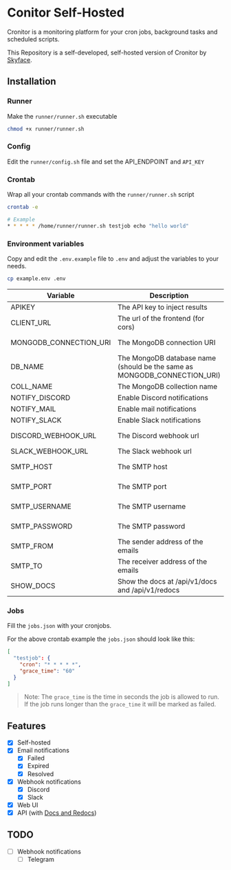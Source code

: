 # Conitor Self-Hosted

Cronitor is a monitoring platform for your cron jobs, background tasks and scheduled scripts.

This Repository is a self-developed, self-hosted version of Cronitor by [Skyface](https://skyface.de).

## Installation

### Runner

Make the `runner/runner.sh` executable

```bash
chmod +x runner/runner.sh
```

### Config

Edit the `runner/config.sh` file and set the API_ENDPOINT and `API_KEY`

### Crontab

Wrap all your crontab commands with the `runner/runner.sh` script

```bash
crontab -e

# Example
* * * * * /home/runner/runner.sh testjob echo "hello world"
```

### Environment variables

Copy and edit the `.env.example` file to `.env` and adjust the variables to your needs.

```bash
cp example.env .env
```

| Variable               | Description                                                              | Required               | Default                                                            |
| ---------------------- | ------------------------------------------------------------------------ | ---------------------- | ------------------------------------------------------------------ |
| APIKEY                 | The API key to inject results                                            | true                   |                                                                    |
| CLIENT_URL             | The url of the frontend (for cors)                                       | false                  | [SAME-SITE]                                                        |
| MONGODB_CONNECTION_URI | The MongoDB connection URI                                               | false                  | mongodb://admin:admin@127.0.0.1:27017/jobs_db_dev?authSource=admin |
| DB_NAME                | The MongoDB database name (should be the same as MONGODB_CONNECTION_URI) | false                  | jobs_db_dev                                                        |
| COLL_NAME              | The MongoDB collection name                                              | false                  | job_results                                                        |
| NOTIFY_DISCORD         | Enable Discord notifications                                             | false                  | false                                                              |
| NOTIFY_MAIL            | Enable mail notifications                                                | false                  | false                                                              |
| NOTIFY_SLACK           | Enable Slack notifications                                               | false                  | false                                                              |
| DISCORD_WEBHOOK_URL    | The Discord webhook url                                                  | IF NOTIFY_DISCORD=true |                                                                    |
| SLACK_WEBHOOK_URL      | The Slack webhook url                                                    | IF NOTIFY_SLACK=true   |                                                                    |
| SMTP_HOST              | The SMTP host                                                            | IF NOTIFY_DISCORD=true |                                                                    |
| SMTP_PORT              | The SMTP port                                                            | IF NOTIFY_DISCORD=true |                                                                    |
| SMTP_USERNAME          | The SMTP username                                                        | IF NOTIFY_DISCORD=true |                                                                    |
| SMTP_PASSWORD          | The SMTP password                                                        | IF NOTIFY_DISCORD=true |                                                                    |
| SMTP_FROM              | The sender address of the emails                                         | IF NOTIFY_DISCORD=true |                                                                    |
| SMTP_TO                | The receiver address of the emails                                       | IF NOTIFY_DISCORD=true |                                                                    |
| SHOW_DOCS              | Show the docs at /api/v1/docs and /api/v1/redocs                         | false                  | false                                                              |

### Jobs

Fill the `jobs.json` with your cronjobs.

For the above crontab example the `jobs.json` should look like this:

```json
[
  "testjob": {
    "cron": "* * * * *",
    "grace_time": "60"
  }
]
```

> Note: The `grace_time` is the time in seconds the job is allowed to run. If the job runs longer than the `grace_time` it will be marked as failed.

## Features

- [x] Self-hosted
- [x] Email notifications
  - [x] Failed
  - [x] Expired
  - [x] Resolved
- [x] Webhook notifications
  - [x] Discord
  - [x] Slack
- [x] Web UI
- [x] API (with [Docs and Redocs](environment-variables))

## TODO

- [ ] Webhook notifications
  - [ ] Telegram
